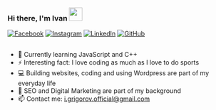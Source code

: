 ### Hi there, I'm Ivan <img src="https://media.giphy.com/media/a6XgGb3K1slXuMi1KR/giphy.gif" width="30px" height="30px">

[![Facebook](https://img.shields.io/badge/-Facebook-00B2FF?style=flat-square&logo=Facebook&logoColor=white)](https://www.facebook.com/ivan.grigorov.904/)
[![Instagram](https://img.shields.io/badge/-Instagram-e4405f?style=flat-square&logo=Instagram&logoColor=white)](https://www.instagram.com/ivangrigorov_/) 
[![LinkedIn](https://img.shields.io/badge/-LinkedIn-0e76a8?style=flat-square&logo=Linkedin&logoColor=white)](https://www.linkedin.com/in/ivan-e-grigorov/) 
[![GitHub](https://img.shields.io/badge/-Github-000000?style=flat-square&logo=Github&logoColor=white)](https://github.com/Ivan-Grigorov)

##

- 🌱 Currently learning JavaScript and C++
- ⚡ Interesting fact: I love coding as much as I love to do sports
- 💻 Building websites, coding and using Wordpress are part of my everyday life
- 💬 SEO and Digital Marketing are part of my background
- 📫 Contact me: i.grigorov.official@gmail.com
